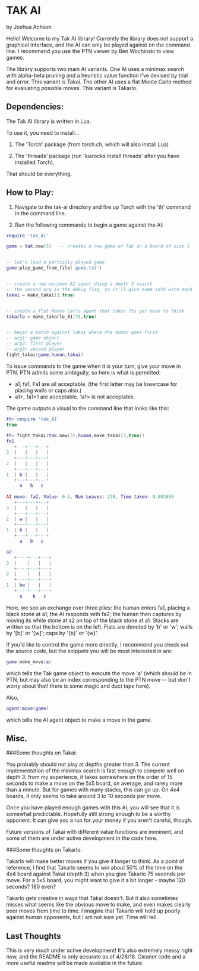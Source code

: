 # TAK AI

by Joshua Achiam

Hello! Welcome to my Tak AI library! Currently the library does not support a graphical interface, and the AI can only be played against on the command line. I recommend you use the PTN viewer by Ben Wochinski to view games. 

The library supports two main AI variants. One AI uses a minimax search with alpha-beta pruning and a heuristic value function I've devised by trial and error. This variant is Takai. The other AI uses a flat Monte Carlo method for evaluating possible moves. This variant is Takarlo.


## Dependencies:

The Tak AI library is written in Lua. 

To use it, you need to install...

1. The 'Torch' package (from torch.ch, which will also install Lua)

2. The 'threads' package (run 'luarocks install threads' after you have installed Torch).

That should be everything.


## How to Play:

1. Navigate to the tak-ai directory and fire up Torch with the 'th' command in the command line.

2. Run the following commands to begin a game against the AI:

```lua
require 'tak_AI'

game = tak.new(5)	-- creates a new game of Tak on a board of size 5


-- let's load a partially played game
game:play_game_from_file('game.txt')


-- create a new minimax AI agent doing a depth 3 search
-- the second arg is the debug flag, so it'll give some info with each move
takai = make_takai(3,true)


-- create a flat Monte Carlo agent that takes 75s per move to think
takarlo = make_takarlo_01(75,true)	


-- begin a match against takai where the human goes first
-- arg1: game object
-- arg2: first player 
-- arg3: second player
fight_takai(game,human,takai)	

```

To issue commands to the game when it is your turn, give your move in PTN. PTN admits some ambiguity, so here is what is permitted:
+ a1, fa1, Fa1 are all acceptable. (the first letter may be lowercase for placing walls or caps also.)
+ a1>, 1a1>1 are acceptable. 1a1> is not acceptable.

The game outputs a visual to the command line that looks like this:

```lua
th> require 'tak_AI'
true	
                                                                      [0.0014s]
th> fight_takai(tak.new(3),human,make_takai(3,true))
fa1
   +---+---+---+
3  |   |   |   | 
   +---+---+---+
2  |   |   |   | 
   +---+---+---+
1  | b |   |   | 
   +---+---+---+
     a   b   c  
	
AI move: fa2, Value: 0.5, Num Leaves: 270, Time taken: 0.082605	
   +---+---+---+
3  |   |   |   | 
   +---+---+---+
2  | w |   |   | 
   +---+---+---+
1  | b |   |   | 
   +---+---+---+
     a   b   c  

a2-
   +----+---+---+
3  |    |   |   | 
   +----+---+---+
2  |    |   |   | 
   +----+---+---+
1  | bw |   |   | 
   +----+---+---+
     a    b   c  

```

Here, we see an exchange over three plies: the human enters fa1, placing a black stone at a1; the AI responds with fa2; the human then captures by moving its white stone at a2 on top of the black stone at a1. Stacks are written so that the bottom is on the left. Flats are denoted by 'b' or 'w'; walls by '[b]' or '[w]'; caps by '{b}' or '{w}'. 

If you'd like to control the game more directly, I recommend you check out the source code, but the snippets you will be most interested in are:

```lua
game:make_move(a)
```

which tells the Tak game object to execute the move 'a' (which should be in PTN, but may also be an index corresponding to the PTN move -- but don't worry about that! there is some magic and duct tape here). 

Also,

```lua
agent:move(game)
```

which tells the AI agent object to make a move in the game. 


## Misc.

###Some thoughts on Takai: 

You probably should not play at depths greater than 3. The current implementation of the minimax search is fast enough to compete well on depth 3: from my experience, it takes somewhere on the order of 15 seconds to make a move on the 5x5 board, on average, and rarely more than a minute. But for games with many stacks, this can go up. On 4x4 boards, it only seems to take around 3 to 10 seconds per move. 

Once you have played enough games with this AI, you will see that it is somewhat predictable. Hopefully still strong enough to be a worthy opponent. It can give you a run for your money if you aren't careful, though.

Future versions of Takai with different value functions are imminent, and some of them are under active development in the code here.

###Some thoughts on Takarlo:

Takarlo will make better moves if you give it longer to think. As a point of reference, I find that Takarlo seems to win about 50% of the time on the 4x4 board against Takai (depth 3) when you give Takarlo 75 seconds per move. For a 5x5 board, you might want to give it a bit longer - maybe 120 seconds? 180 even? 

Takarlo gets creative in ways that Takai doesn't. But it also sometimes misses what seems like the obvious move to make, and even makes clearly poor moves from time to time. I imagine that Takarlo will hold up poorly against human opponents, but I am not sure yet. Time will tell.

## Last Thoughts

This is very much under active development! It's also extremely messy right now, and the README is only accurate as of 4/28/16. Cleaner code and a more useful readme will be made available in the future.
